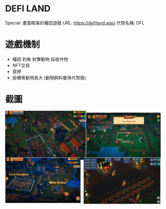 # DEFI LAND

Special: 畫面精美的種田遊戲
URL: https://defiland.app/
代幣名稱: DFL

# 遊戲機制

- 種田 釣魚 射擊動物 採收作物
- NFT交易
- 質押
- 掛機等動物長大 (動物飼料要用代幣換)

# 截圖

![Untitled](DEFI%20LAND%20e5296e6e1d3a4db0ba1557c88af443e9/Untitled.png)
